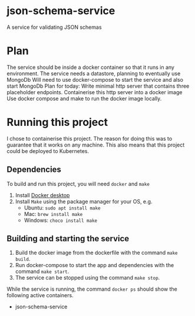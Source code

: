 # json-schema-service
A service for validating JSON schemas

# Plan
The service should be inside a docker container so that it runs in any environment.
The service needs a datastore, planning to eventually use MongoDb
Will need to use docker-compose to start the service and also start MongoDb
Plan for today:
Write minimal http server that contains three placeholder endpoints.
Containerise this http server into a docker image
Use docker compose and make to run the docker image locally.

# Running this project
I chose to containerise this project. The reason for doing this was to guarantee that it works on any machine. This also means that this project could be deployed to Kubernetes.

## Dependencies
To build and run this project, you will need `docker` and `make`

1. Install [Docker desktop](https://docs.docker.com/desktop/)
2. Install `Make` using the package manager for your OS, e.g.
    * Ubuntu: `sudo apt install make`
    * Mac: `brew install make`
    * Windows: `choco install make`

## Building and starting the service
1. Build the docker image from the dockerfile with the command `make build`.
2. Run docker-compose to start the app and dependencies with the command `make start`.
3. The service can be stopped using the command `make stop`.

While the service is running, the command `docker ps` should show the following active containers.
* json-schema-service
